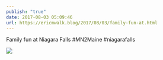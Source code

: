 ```yaml
---
publish: "true"
date: 2017-08-03 05:09:46
url: https://ericmwalk.blog/2017/08/03/family-fun-at.html
---
```


Family fun at Niagara Falls #MN2Maine #niagarafalls

![](https://ericmwalk.blog/uploads/2022/175c26ed76.jpg)